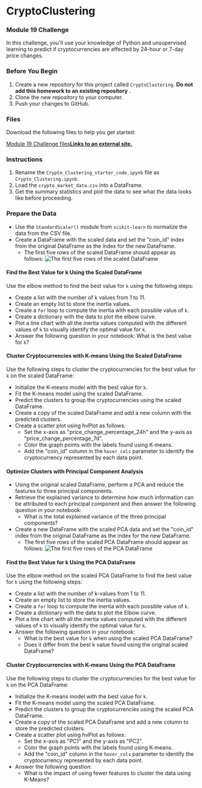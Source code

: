 # CryptoClustering

### Module 19 Challenge

In this challenge, you'll use your knowledge of Python and unsupervised learning to predict if cryptocurrencies are affected by 24-hour or 7-day price changes.

### Before You Begin

1. Create a new repository for this project called `CryptoClustering`.  **Do not add this homework to an existing repository** .
2. Clone the new repository to your computer.
3. Push your changes to GitHub.

### Files

Download the following files to help you get started:

[Module 19 Challenge files**Links to an external site.**](https://static.bc-edx.com/data/dl-1-2/m19/lms/starter/Starter_Code.zip)

### Instructions

1. Rename the `Crypto_Clustering_starter_code.ipynb` file as `Crypto_Clustering.ipynb`.
2. Load the `crypto_market_data.csv` into a DataFrame.
3. Get the summary statistics and plot the data to see what the data looks like before proceeding.

### Prepare the Data

* Use the `StandardScaler()` module from `scikit-learn` to normalize the data from the CSV file.
* Create a DataFrame with the scaled data and set the "coin_id" index from the original DataFrame as the index for the new DataFrame.
  * The first five rows of the scaled DataFrame should appear as follows:
    ![The first five rows of the scaled DataFrame](https://static.bc-edx.com/data/dl-1-2/m19/lms/img/scaled_DataFrame.png)

#### Find the Best Value for k Using the Scaled DataFrame

Use the elbow method to find the best value for `k` using the following steps:

* Create a list with the number of k values from 1 to 11.
* Create an empty list to store the inertia values.
* Create a `for` loop to compute the inertia with each possible value of `k`.
* Create a dictionary with the data to plot the elbow curve.
* Plot a line chart with all the inertia values computed with the different values of `k` to visually identify the optimal value for `k`.
* Answer the following question in your notebook: What is the best value for `k`?

#### Cluster Cryptocurrencies with K-means Using the Scaled DataFrame

Use the following steps to cluster the cryptocurrencies for the best value for `k` on the scaled DataFrame:

* Initialize the K-means model with the best value for `k`.
* Fit the K-means model using the scaled DataFrame.
* Predict the clusters to group the cryptocurrencies using the scaled DataFrame.
* Create a copy of the scaled DataFrame and add a new column with the predicted clusters.
* Create a scatter plot using hvPlot as follows:
  * Set the x-axis as "price_change_percentage_24h" and the y-axis as "price_change_percentage_7d".
  * Color the graph points with the labels found using K-means.
  * Add the "coin_id" column in the `hover_cols` parameter to identify the cryptocurrency represented by each data point.

#### Optimize Clusters with Principal Component Analysis

* Using the original scaled DataFrame, perform a PCA and reduce the features to three principal components.
* Retrieve the explained variance to determine how much information can be attributed to each principal component and then answer the following question in your notebook:
  * What is the total explained variance of the three principal components?
* Create a new DataFrame with the scaled PCA data and set the "coin_id" index from the original DataFrame as the index for the new DataFrame.
  * The first five rows of the scaled PCA DataFrame should appear as follows:
    ![The first five rows of the PCA DataFrame](https://static.bc-edx.com/data/dl-1-2/m19/lms/img/PCA_DataFrame.png)

#### Find the Best Value for k Using the PCA DataFrame

Use the elbow method on the scaled PCA DataFrame to find the best value for `k` using the following steps:

* Create a list with the number of k-values from 1 to 11.
* Create an empty list to store the inertia values.
* Create a `for` loop to compute the inertia with each possible value of `k`.
* Create a dictionary with the data to plot the Elbow curve.
* Plot a line chart with all the inertia values computed with the different values of `k` to visually identify the optimal value for `k`.
* Answer the following question in your notebook:
  * What is the best value for `k` when using the scaled PCA DataFrame?
  * Does it differ from the best k value found using the original scaled DataFrame?

#### Cluster Cryptocurrencies with K-means Using the PCA DataFrame

Use the following steps to cluster the cryptocurrencies for the best value for `k` on the PCA DataFrame:

* Initialize the K-means model with the best value for `k`.
* Fit the K-means model using the scaled PCA DataFrame.
* Predict the clusters to group the cryptocurrencies using the scaled PCA DataFrame.
* Create a copy of the scaled PCA DataFrame and add a new column to store the predicted clusters.
* Create a scatter plot using hvPlot as follows:
  * Set the x-axis as "PC1" and the y-axis as "PC2".
  * Color the graph points with the labels found using K-means.
  * Add the "coin_id" column in the `hover_cols` parameter to identify the cryptocurrency represented by each data point.
* Answer the following question:
  * What is the impact of using fewer features to cluster the data using K-Means?
